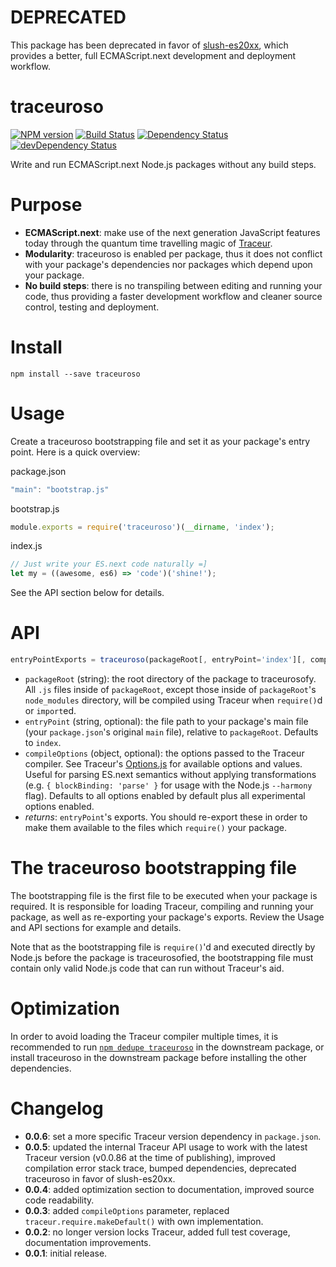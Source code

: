 # DEPRECATED

This package has been deprecated in favor of [slush-es20xx](https://github.com/es6rocks/slush-es20xx), which provides a better, full ECMAScript.next development and deployment workflow.

# traceuroso
[![NPM version](https://badge.fury.io/js/traceuroso.png)](https://npmjs.org/package/traceuroso)
[![Build Status](https://travis-ci.org/UltCombo/traceuroso.png?branch=master)](https://travis-ci.org/UltCombo/traceuroso)
[![Dependency Status](https://david-dm.org/UltCombo/traceuroso.png)](https://david-dm.org/UltCombo/traceuroso)
[![devDependency Status](https://david-dm.org/UltCombo/traceuroso/dev-status.png)](https://david-dm.org/UltCombo/traceuroso#info=devDependencies)

Write and run ECMAScript.next Node.js packages without any build steps.

# Purpose

- **ECMAScript.next**: make use of the next generation JavaScript features today through the quantum time travelling magic of [Traceur](https://github.com/google/traceur-compiler).
- **Modularity**: traceuroso is enabled per package, thus it does not conflict with your package's dependencies nor packages which depend upon your package.
- **No build steps**: there is no transpiling between editing and running your code, thus providing a faster development workflow and cleaner source control, testing and deployment.

# Install

```
npm install --save traceuroso
```

# Usage

Create a traceuroso bootstrapping file and set it as your package's entry point. Here is a quick overview:

package.json

```js
"main": "bootstrap.js"
```

bootstrap.js

```js
module.exports = require('traceuroso')(__dirname, 'index');
```

index.js

```js
// Just write your ES.next code naturally =]
let my = ((awesome, es6) => 'code')('shine!');
```

See the API section below for details.

# API

```js
entryPointExports = traceuroso(packageRoot[, entryPoint='index'][, compileOptions=traceur.util.Options.experimental().setFromObject({ modules: 'commonjs' })])
```

- `packageRoot` (string): the root directory of the package to traceurosofy. All `.js` files inside of `packageRoot`, except those inside of `packageRoot`'s `node_modules` directory, will be compiled using Traceur when `require()`d or `import`ed.
- `entryPoint` (string, optional): the file path to your package's main file (your `package.json`'s original `main` file), relative to `packageRoot`. Defaults to `index`.
- `compileOptions` (object, optional): the options passed to the Traceur compiler. See Traceur's [Options.js](https://github.com/google/traceur-compiler/blob/master/src/Options.js) for available options and values. Useful for parsing ES.next semantics without applying transformations (e.g. `{ blockBinding: 'parse' }` for usage with the Node.js `--harmony` flag). Defaults to all options enabled by default plus all experimental options enabled.
- *returns*: `entryPoint`'s exports. You should re-export these in order to make them available to the files which `require()` your package.

# The traceuroso bootstrapping file

The bootstrapping file is the first file to be executed when your package is required. It is responsible for loading Traceur, compiling and running your package, as well as re-exporting your package's exports. Review the Usage and API sections for example and details.

Note that as the bootstrapping file is `require()`'d and executed directly by Node.js before the package is traceurosofied, the bootstrapping file must contain only valid Node.js code that can run without Traceur's aid.

# Optimization

In order to avoid loading the Traceur compiler multiple times, it is recommended to run [`npm dedupe traceuroso`](https://www.npmjs.org/doc/cli/npm-dedupe.html) in the downstream package, or install traceuroso in the downstream package before installing the other dependencies.

# Changelog

- **0.0.6**: set a more specific Traceur version dependency in `package.json`.
- **0.0.5**: updated the internal Traceur API usage to work with the latest Traceur version (v0.0.86 at the time of publishing), improved compilation error stack trace, bumped dependencies, deprecated traceuroso in favor of slush-es20xx.
- **0.0.4**: added optimization section to documentation, improved source code readability.
- **0.0.3**: added `compileOptions` parameter, replaced `traceur.require.makeDefault()` with own implementation.
- **0.0.2**: no longer version locks Traceur, added full test coverage, documentation improvements.
- **0.0.1**: initial release.
